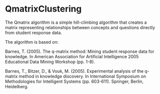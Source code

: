 # QmatrixClustering
The Qmatrix algorithm is a simple hill-climbing algorithm that creates a matrix representing relationships between concepts and questions directly from student response data.

The algorithm is based on:

Barnes, T. (2005). The q-matrix method: Mining student response data for knowledge. In American Association for Artificial Intelligence 2005 Educational Data Mining Workshop (pp. 1-8).

Barnes, T., Bitzer, D., & Vouk, M. (2005). Experimental analysis of the q-matrix method in knowledge discovery. In International Symposium on Methodologies for Intelligent Systems (pp. 603-611). Springer, Berlin, Heidelberg.